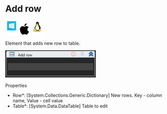 # Add row

![](<../../../../.gitbook/assets/image (272).png>)

Element that adds new row to table.

![](<../../../../.gitbook/assets/image (244).png>)

Properties

* Row\*: \[System.Collections.Generic.Dictionary] New rows. Key - column name, Value - cell value
* Table\*: \[System.Data.DataTable] Table to edit
